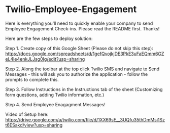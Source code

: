 # Twilio-Employee-Engagement
Here is everything you'll need to quickly enable your company to send Employee Engagement Check-ins. Please read the README first. Thanks!

Here are the few steps to deploy solution:

Step 1. Create copy of this Google Sheet (Please do not skip this step): https://docs.google.com/spreadsheets/d/1gefQvojkjDE3PkE3uFaEQmm6GZeL4le4enkJLJsg0Ig/edit?usp=sharing

Step 2. Along the toolbar at the top click Twilio SMS and navigate to Send Messages - this will ask you to authorize the application - follow the prompts to complete this.

Step 3. Follow Instructions in the Instructions tab of the sheet (Customizing form questions, adding Twilio information, etc.)

Step 4. Send Employee Enagagment Messages!

Video of Setup here: https://drive.google.com/a/twilio.com/file/d/1XX69sE__3UQfu35thDmMsi1Szt6ESakd/view?usp=sharing
